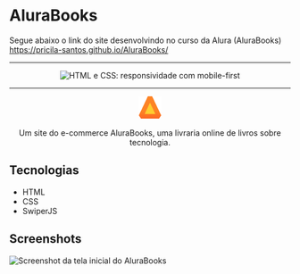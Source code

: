 # AluraBooks
  Segue abaixo o link do site desenvolvindo no curso da Alura (AluraBooks) <br>
  https://pricila-santos.github.io/AluraBooks/
  <hr>
  
<p align="center"> <img src="https://imgur.com/Hy6t2jH.png" alt="HTML e CSS: responsividade com mobile-first"> </p>

<hr>

<p align="center"> <img src="https://github.com/Pricila-Santos/alurabooks/blob/main/img/Logo.png" alt="Logo da alura plus"> </p>
<p align="center">Um site do e-commerce AluraBooks, uma livraria online de livros sobre tecnologia.</p>

## Tecnologias
* HTML
* CSS
* SwiperJS

## Screenshots
![Screenshot da tela inicial do AluraBooks](https://imgur.com/6GsjQvJ.png)
  
  

